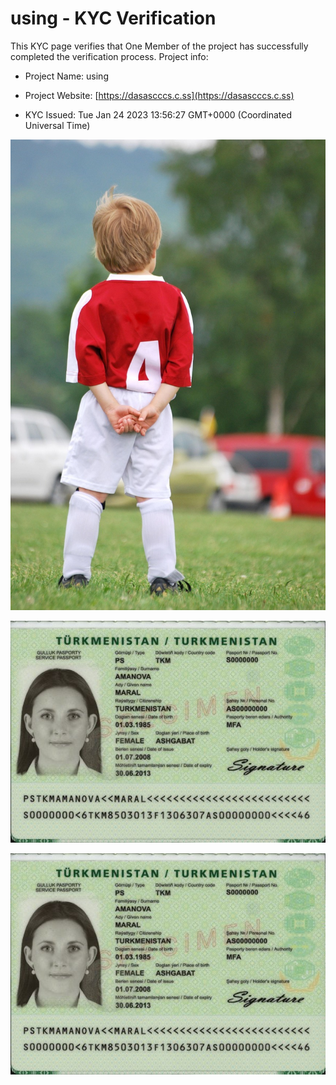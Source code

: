 # using - KYC Verification
		


This KYC page verifies that One Member of the project has successfully completed the verification process. Project info:
		


- Project Name: using
		

- Project Website: [https://dasascccs.c.ss](https://dasascccs.c.ss)
		

- KYC Issued: Tue Jan 24 2023 13:56:27 GMT+0000 (Coordinated Universal Time)
		


![This is an face image](./personFace.png)
		

![This is an cnic image](./cnicImage.png)
		

![This is an passport image](./passportImage.png)
	